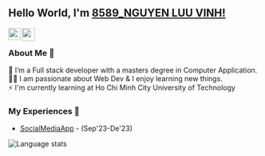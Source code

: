 ## Hello World, I'm [8589_NGUYEN LUU VINH!](htthttps://www.linkedin.com/in/vinh-nguy%E1%BB%85n-l%C6%B0u-533317214//) 

<a href="https://www.linkedin.com/in/vinh-nguy%E1%BB%85n-l%C6%B0u-533317214//">
  <img align="left" width="24px" src="https://cdn.simpleicons.org/linkedin"  />
</a>
<a href="mailto:nguyenluuvinh02@gmail.com">
  <img align="left" width="26px" src="https://cdn.simpleicons.org/gmail" />
</a>

<br />

### About Me 🚀
🌱  I’m a Full stack developer with a masters degree in Computer Application. </br>
👨‍💻  I am passionate about Web Dev & I enjoy learning new things. </br>
⚡  I'm currently learning at Ho Chi Minh City University of Technology </br>

### My Experiences 🙌
- [SocialMediaApp](https://github.com/kpia0412/doanmangxahoi/) - (Sep'23-De'23)

![Language stats](https://github-readme-stats-eight-theta.vercel.app/api/top-langs/?username=isupersky&layout=compact&langs_count=8&hide_border=true)
<br />